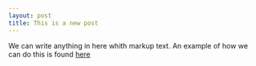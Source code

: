 ```yaml
---
layout: post
title: This is a new post
---
```


We can write anything in here whith markup text. An example of how we can do this is found [here](https://github.com/adam-p/markdown-here/wiki/Markdown-Cheatsheet)
